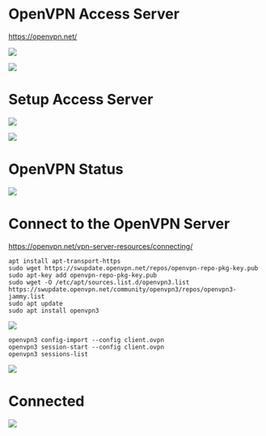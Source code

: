 # OpenVPN Access Server

https://openvpn.net/

![](web-openvpn.png)

![](openvpn.png)

# Setup Access Server

![](access-server.png)

![](setup-complete.png)

# OpenVPN Status

![](status.png)

# Connect to the OpenVPN Server

https://openvpn.net/vpn-server-resources/connecting/

```
apt install apt-transport-https
sudo wget https://swupdate.openvpn.net/repos/openvpn-repo-pkg-key.pub
sudo apt-key add openvpn-repo-pkg-key.pub
sudo wget -O /etc/apt/sources.list.d/openvpn3.list https://swupdate.openvpn.net/community/openvpn3/repos/openvpn3-jammy.list
sudo apt update
sudo apt install openvpn3
```
![](client.png)

```
openvpn3 config-import --config client.ovpn
openvpn3 session-start --config client.ovpn
openvpn3 sessions-list
```

![](connected.png)

# Connected

![](current.png)